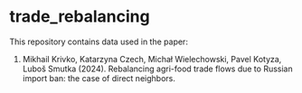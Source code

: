 # trade_rebalancing

This repository contains data used in the paper:
1. Mikhail Krivko, Katarzyna Czech, Michał Wielechowski, Pavel Kotyza, Luboš Smutka (2024). Rebalancing agri-food trade flows due to Russian import ban: the case of direct neighbors.
